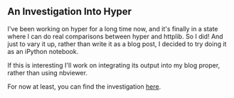 ## An Investigation Into Hyper

I've been working on hyper for a long time now, and it's finally in a state
where I can do real comparisons between hyper and httplib. So I did! And just
to vary it up, rather than write it as a blog post, I decided to try doing it
as an iPython notebook.

If this is interesting I'll work on integrating its output into my blog proper,
rather than using nbviewer.

For now at least, you can find the investigation
[here](http://nbviewer.ipython.org/github/Lukasa/notebooks/blob/master/hyper_investigation.ipynb).
